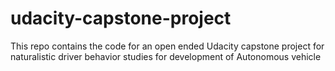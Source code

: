 # udacity-capstone-project
This repo contains the code for an open ended Udacity capstone project for naturalistic driver behavior studies for development of Autonomous vehicle

